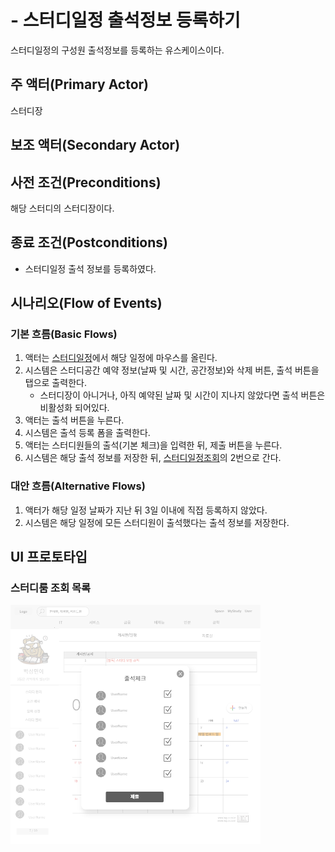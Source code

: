 # - 스터디일정 출석정보 등록하기
스터디일정의 구성원 출석정보를 등록하는 유스케이스이다.

## 주 액터(Primary Actor)

스터디장

## 보조 액터(Secondary Actor)

## 사전 조건(Preconditions)

해당 스터디의 스터디장이다.

## 종료 조건(Postconditions)

- 스터디일정 출석 정보를 등록하였다.

## 시나리오(Flow of Events)


### 기본 흐름(Basic Flows)

1. 액터는 [스터디일정](uc-스터디일정.md)에서 해당 일정에 마우스를 올린다.
2. 시스템은 스터디공간 예약 정보(날짜 및 시간, 공간정보)와 삭제 버튼, 출석 버튼을 탭으로 출력한다.
    - 스터디장이 아니거나, 아직 예약된 날짜 및 시간이 지나지 않았다면 출석 버튼은 비활성화 되어있다.
3. 액터는 출석 버튼을 누른다.
4. 시스템은 출석 등록 폼을 출력한다.
5. 액터는 스터디원들의 출석(기본 체크)을 입력한 뒤, 제출 버튼을 누른다.
6. 시스템은 해당 출석 정보를 저장한 뒤, [스터디일정조회](uc-스터디일정.md)의 2번으로 간다.


### 대안 흐름(Alternative Flows)

1. 액터가 해당 일정 날짜가 지난 뒤 3일 이내에 직접 등록하지 않았다.
2. 시스템은 해당 일정에 모든 스터디원이 출석했다는 출석 정보를 저장한다.


## UI 프로토타입

### 스터디룸 조회 목록

<img src="images/uc-출석정보등록.png" width="400"/>



 

